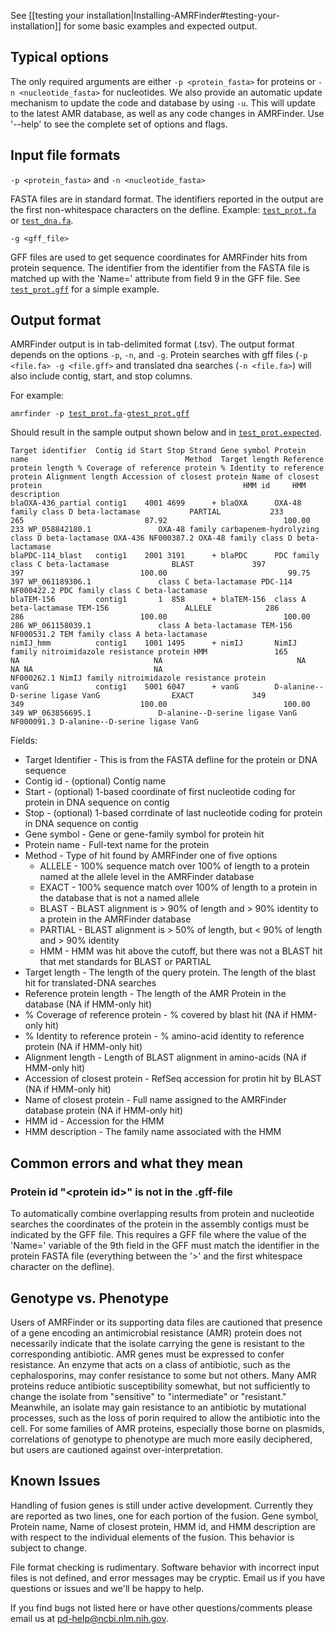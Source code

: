 See [[testing your installation|Installing-AMRFinder#testing-your-installation]] for some basic examples and expected output.

## Typical options

The only required arguments are either
`-p <protein_fasta>` for proteins or `-n <nucleotide_fasta>` for nucleotides.
We also provide an automatic update mechanism to update the code and database
by using `-u`. This will update to the latest AMR database, as well as any code
changes in AMRFinder. Use '--help' to see the complete set of options and
flags.

## Input file formats

`-p <protein_fasta>` and `-n <nucleotide_fasta>`

FASTA files are in standard format. The identifiers reported in the output are
the first non-whitespace characters on the defline. Example: [`test_prot.fa`](https://raw.githubusercontent.com/ncbi/amr/master/test_prot.fa) or [`test_dna.fa`](https://raw.githubusercontent.com/ncbi/amr/master/test_dna.fa).

`-g <gff_file>`

GFF files are used to get sequence coordinates for AMRFinder hits from protein
sequence. The identifier from the identifier from the FASTA file is matched up
with the 'Name=' attribute from field 9 in the GFF file. See [`test_prot.gff`](https://raw.githubusercontent.com/ncbi/amr/master/test_prot.gff) for
a simple example. 


## Output format

AMRFinder output is in tab-delimited format (.tsv). The output format depends
on the options `-p`, `-n`, and `-g`. Protein searches with gff files (`-p
<file.fa> -g <file.gff>` and translated dna searches (`-n <file.fa>`) will also 
include contig, start, and stop columns. 

For example:

`amrfinder -p `[`test_prot.fa`](https://raw.githubusercontent.com/ncbi/amr/master/test_prot.fa)` -g `[`test_prot.gff`](https://raw.githubusercontent.com/ncbi/amr/master/test_prot.gff) 

Should
result in the sample output shown below and in [`test_prot.expected`](https://raw.githubusercontent.com/ncbi/amr/master/test_prot.expected).


    Target identifier  Contig id Start Stop Strand Gene symbol Protein name                                   Method  Target length Reference protein length % Coverage of reference protein % Identity to reference protein Alignment length Accession of closest protein Name of closest protein                                             HMM id     HMM description
    blaOXA-436_partial contig1    4001 4699      + blaOXA      OXA-48 family class D beta-lactamase           PARTIAL           233                      265                           87.92                          100.00              233 WP_058842180.1               OXA-48 family carbapenem-hydrolyzing class D beta-lactamase OXA-436 NF000387.2 OXA-48 family class D beta-lactamase
    blaPDC-114_blast   contig1    2001 3191      + blaPDC      PDC family class C beta-lactamase              BLAST             397                      397                          100.00                           99.75              397 WP_061189306.1               class C beta-lactamase PDC-114                                      NF000422.2 PDC family class C beta-lactamase
    blaTEM-156         contig1       1  858      + blaTEM-156  class A beta-lactamase TEM-156                 ALLELE            286                      286                          100.00                          100.00              286 WP_061158039.1               class A beta-lactamase TEM-156                                      NF000531.2 TEM family class A beta-lactamase
    nimIJ_hmm          contig1    1001 1495      + nimIJ       NimIJ family nitroimidazole resistance protein HMM               165                       NA                              NA                              NA               NA NA                           NA                                                                  NF000262.1 NimIJ family nitroimidazole resistance protein
    vanG               contig1    5001 6047      + vanG        D-alanine--D-serine ligase VanG                EXACT             349                      349                          100.00                          100.00              349 WP_063856695.1               D-alanine--D-serine ligase VanG                                     NF000091.3 D-alanine--D-serine ligase VanG


Fields:

- Target Identifier - This is from the FASTA defline for the protein or DNA sequence
- Contig id - (optional) Contig name
- Start - (optional) 1-based coordinate of first nucleotide coding for protein in DNA sequence on contig
- Stop - (optional) 1-based corrdinate of last nucleotide coding for protein in DNA sequence on contig
- Gene symbol - Gene or gene-family symbol for protein hit
- Protein name - Full-text name for the protein
- Method - Type of hit found by AMRFinder one of five options
  - ALLELE - 100% sequence match over 100% of length to a protein named at the allele level in the AMRFinder database
  - EXACT - 100% sequence match over 100% of length to a protein in the database that is not a named allele
  - BLAST - BLAST alignment is > 90% of length and > 90% identity to a protein in the AMRFinder database
  - PARTIAL - BLAST alignment is > 50% of length, but < 90% of length and > 90% identity
  - HMM - HMM was hit above the cutoff, but there was not a BLAST hit that met standards for BLAST or PARTIAL
- Target length - The length of the query protein. The length of the blast hit for translated-DNA searches
- Reference protein length - The length of the AMR Protein in the database (NA if HMM-only hit)
- % Coverage of reference protein - % covered by blast hit (NA if HMM-only hit)
- % Identity to reference protein - % amino-acid identity to reference protein (NA if HMM-only hit)
- Alignment length - Length of BLAST alignment in amino-acids (NA if HMM-only hit)
- Accession of closest protein - RefSeq accession for protin hit by BLAST (NA if HMM-only hit)
- Name of closest protein - Full name assigned to the AMRFinder database protein (NA if HMM-only hit)
- HMM id - Accession for the HMM
- HMM description - The family name associated with the HMM

## Common errors and what they mean

### Protein id "\<protein id\>" is not in the .gff-file

To automatically combine overlapping results from protein and nucleotide searches the coordinates of the protein in the assembly contigs must be indicated by the GFF file. This requires a GFF file where the value of the 'Name=' variable of the 9th field in the GFF must match the identifier in the protein FASTA file (everything between the '>' and the first whitespace character on the defline).

## Genotype vs. Phenotype

Users of AMRFinder or its supporting data files are cautioned that presence of a gene encoding an antimicrobial resistance (AMR) protein does not necessarily indicate that the isolate carrying the gene is resistant to the corresponding antibiotic. AMR genes must be expressed to confer resistance. An enzyme that acts on a class of antibiotic, such as the cephalosporins, may confer resistance to some but not others. Many AMR proteins reduce antibiotic susceptibility somewhat, but not sufficiently to change the isolate from "sensitive" to "intermediate" or "resistant." Meanwhile, an isolate may gain resistance to an antibiotic by mutational processes, such as the loss of porin required to allow the antibiotic into the cell. For some families of AMR proteins, especially those borne on plasmids, correlations of genotype to phenotype are much more easily deciphered, but users are cautioned against over-interpretation.

## Known Issues

Handling of fusion genes is still under active development. Currently they are
reported as two lines, one for each portion of the fusion. Gene symbol, Protein
name, Name of closest protein, HMM id, and HMM description are with respect to
the individual elements of the fusion. This behavior is subject to change.

File format checking is rudimentary. Software behavior with incorrect input files is not defined, and error messages may be cryptic. Email us if you have questions or issues and we'll be happy to help.

If you find bugs not listed here or have other questions/comments please email
us at pd-help@ncbi.nlm.nih.gov.